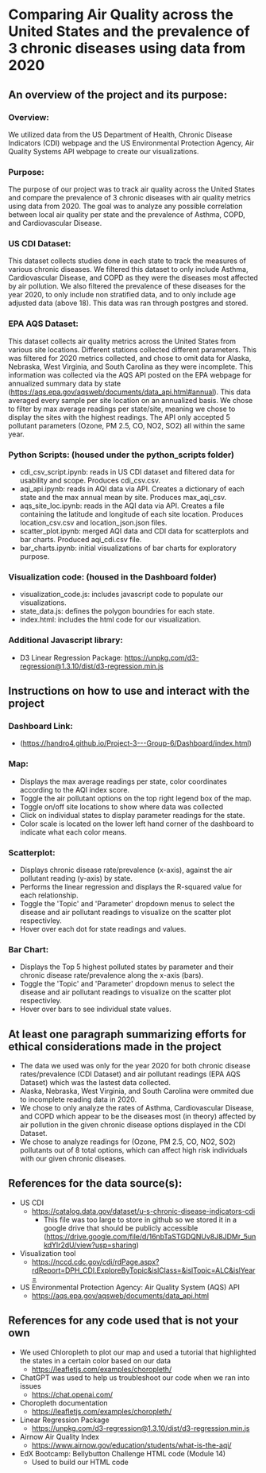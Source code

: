 # Comparing Air Quality across the United States and the prevalence of 3 chronic diseases using data from 2020

## An overview of the project and its purpose:

### Overview:

We utilized data from the US Department of Health, Chronic Disease Indicators (CDI) webpage and the US Environmental Protection Agency, Air Quality Systems API webpage to create our visualizations.

### Purpose:

The purpose of our project was to track air quality across the United States and compare the prevalence of 3 chronic diseases with air quality metrics using data from 2020. The goal was to analyze any possible correlation between local air quality per state and the prevalence of Asthma, COPD, and Cardiovascular Disease.

### US CDI Dataset: 

This dataset collects studies done in each state to track the measures of various chronic diseases. We filtered this dataset to only include Asthma, Cardiovascular Disease, and COPD as they were the diseases most affected by air pollution. We also filtered the prevalence of these diseases for the year 2020, to only include non stratified data, and to only include age adjusted data (above 18). This data was ran through postgres and stored. 

### EPA AQS Dataset: 

This dataset collects air quality metrics across the United States from various site locations. Different stations collected different parameters. This was filtered for 2020 metrics collected, and chose to omit data for Alaska, Nebraska, West Virginia, and South Carolina as they were incomplete. This information was collected via the AQS API posted on the EPA webpage for annualized summary data by state (https://aqs.epa.gov/aqsweb/documents/data_api.html#annual). This data averaged every sample per site location on an annualized basis. We chose to filter by max average readings per state/site, meaning we chose to display the sites with the highest readings. The API only accepted 5 pollutant parameters (Ozone, PM 2.5, CO, NO2, SO2) all within the same year. 

### Python Scripts: (housed under the python_scripts folder)

- cdi_csv_script.ipynb: reads in US CDI dataset and filtered data for usability and scope. Produces cdi_csv.csv.
- aqi_api.ipynb: reads in AQI data via API. Creates a dictionary of each state and the max annual mean by site. Produces max_aqi_csv. 
- aqs_site_loc.ipynb: reads in the AQI data via API. Creates a file containing the latitude and longitude of each site location. Produces location_csv.csv and location_json.json files. 
- scatter_plot.ipynb: merged AQI data and CDI data for scatterplots and bar charts. Produced aqi_cdi.csv file. 
- bar_charts.ipynb: initial visualizations of bar charts for exploratory purpose.

### Visualization code: (housed in the Dashboard folder)

- visualization_code.js: includes javascript code to populate our visualizations.
- state_data.js: defines the polygon boundries for each state.
- index.html: includes the html code for our visualization.

### Additional Javascript library:

- D3 Linear Regression Package: https://unpkg.com/d3-regression@1.3.10/dist/d3-regression.min.js

## Instructions on how to use and interact with the project

### Dashboard Link: 

- (https://handro4.github.io/Project-3---Group-6/Dashboard/index.html)

### Map: 

- Displays the max average readings per state, color coordinates according to the AQI index score. 
- Toggle the air pollutant options on the top right legend box of the map.
- Toggle on/off site locations to show where data was collected
- Click on individual states to display parameter readings for the state.
- Color scale is located on the lower left hand corner of the dashboard to indicate what each color means. 

### Scatterplot: 

- Displays chronic disease rate/prevalence (x-axis), against the air pollutant reading (y-axis) by state.
- Performs the linear regression and displays the R-squared value for each relationship. 
- Toggle the 'Topic' and 'Parameter' dropdown menus to select the disease and air pollutant readings to visualize on the scatter plot respectivley.
- Hover over each dot for state readings and values.

### Bar Chart:

- Displays the Top 5 highest polluted states by parameter and their chronic disease rate/prevalence along the x-axis (bars).
- Toggle the 'Topic' and 'Parameter' dropdown menus to select the disease and air pollutant readings to visualize on the scatter plot respectivley.
- Hover over bars to see individual state values. 

## At least one paragraph summarizing efforts for ethical considerations made in the project

- The data we used was only for the year 2020 for both chronic disease rates/prevalence (CDI Dataset) and air pollutant readings (EPA AQS Dataset) which was the lastest data collected. 
- Alaska, Nebraska, West Virginia, and South Carolina were ommited due to incomplete reading data in 2020.
- We chose to only analyze the rates of Asthma, Cardiovascular Disease, and COPD which appear to be the diseases most (in theory) affected by air pollution in the given chronic disease options displayed in the CDI Dataset.
- We chose to analyze readings for (Ozone, PM 2.5, CO, NO2, SO2) pollutants out of 8 total options, which can affect high risk individuals with our given chronic diseases.

## References for the data source(s):

- US CDI
  - https://catalog.data.gov/dataset/u-s-chronic-disease-indicators-cdi
    - This file was too large to store in github so we stored it in a google drive that should be publicly accessible (https://drive.google.com/file/d/16nbTaSTGDQNUv8J8JDMr_5unkdYlr2dU/view?usp=sharing)
- Visualization tool
    - https://nccd.cdc.gov/cdi/rdPage.aspx?rdReport=DPH_CDI.ExploreByTopic&islClass=&islTopic=ALC&islYear=
- US Environmental Protection Agency: Air Quality System (AQS) API
  - https://aqs.epa.gov/aqsweb/documents/data_api.html

## References for any code used that is not your own

- We used Chloropleth to plot our map and used a tutorial that highlighted the states in a certain color based on our data
    - https://leafletjs.com/examples/choropleth/
- ChatGPT was used to help us troubleshoot our code when we ran into issues
    - https://chat.openai.com/
- Choropleth documentation
    - https://leafletjs.com/examples/choropleth/
- Linear Regression Package
    - https://unpkg.com/d3-regression@1.3.10/dist/d3-regression.min.js
- Airnow Air Quality Index
    - https://www.airnow.gov/education/students/what-is-the-aqi/
- EdX Bootcamp: Bellybutton Challenge HTML code (Module 14)
    - Used to build our HTML code
